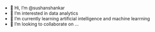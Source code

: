 - 👋 Hi, I’m @sushanshankar
- 👀 I’m interested in data analytics
- 🌱 I’m currently learning artificial intelligence and machine learrning
- 💞️ I’m looking to collaborate on ...


